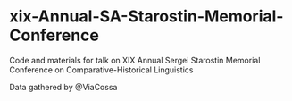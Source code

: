 # xix-Annual-SA-Starostin-Memorial-Conference
Code and materials for talk on XIX Annual Sergei Starostin Memorial Conference on Comparative-Historical Linguistics

Data gathered by @ViaCossa
